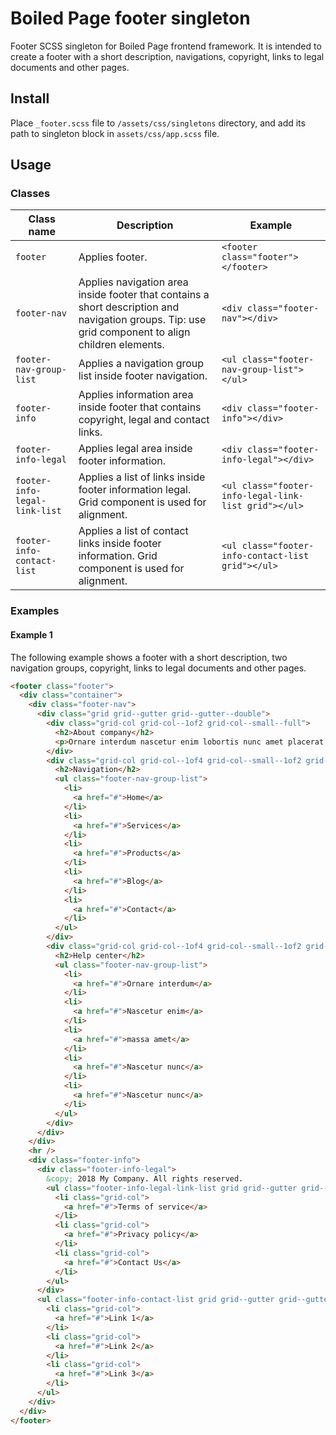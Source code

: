 
# Boiled Page footer singleton

Footer SCSS singleton for Boiled Page frontend framework. It is intended to create a footer with a short description, navigations, copyright, links to legal documents and other pages.

## Install

Place `_footer.scss` file to `/assets/css/singletons` directory, and add its path to singleton block in `assets/css/app.scss` file.

## Usage

### Classes

Class name | Description | Example
---------- | ----------- | -------
`footer` | Applies footer. | `<footer class="footer"></footer>`
`footer-nav` | Applies navigation area inside footer that contains a short description and navigation groups. Tip: use grid component to align children elements. | `<div class="footer-nav"></div>`
`footer-nav-group-list` | Applies a navigation group list inside footer navigation. | `<ul class="footer-nav-group-list"></ul>`
`footer-info` | Applies information area inside footer that contains copyright, legal and contact links. | `<div class="footer-info"></div>`
`footer-info-legal` | Applies legal area inside footer information. | `<div class="footer-info-legal"></div>`
`footer-info-legal-link-list` | Applies a list of links inside footer information legal. Grid component is used for alignment. | `<ul class="footer-info-legal-link-list grid"></ul>`
`footer-info-contact-list` | Applies a list of contact links inside footer information. Grid component is used for alignment. | `<ul class="footer-info-contact-list grid"></ul>`

### Examples

#### Example 1

The following example shows a footer with a short description, two navigation groups, copyright, links to legal documents and other pages.

```html
<footer class="footer">
  <div class="container">
    <div class="footer-nav">
      <div class="grid grid--gutter grid--gutter--double">
        <div class="grid-col grid-col--1of2 grid-col--small--full">
          <h2>About company</h2>
          <p>Ornare interdum nascetur enim lobortis nunc amet placerat pellentesque nascetur in adipiscing. Interdum amet accumsan placerat commodo ut amet aliquam blandit nunc tempor lobortis nunc non. Mi accumsan. Justo aliquet massa adipiscing cubilia eu accumsan id. Arcu accumsan faucibus vis ultricies adipiscing ornare ut. Mi accumsan. rnare interdum nascetur enim lobortis nunc amet placerat pellentesque. Interdum amet placerat commodo ut amet aliquam blandit nunc tempor lobortis nunc non.</p>
        </div>
        <div class="grid-col grid-col--1of4 grid-col--small--1of2 grid-col--xsmall--full">
          <h2>Navigation</h2>
          <ul class="footer-nav-group-list">
            <li>
              <a href="#">Home</a>
            </li>
            <li>
              <a href="#">Services</a>
            </li>
            <li>
              <a href="#">Products</a>
            </li>
            <li>
              <a href="#">Blog</a>
            </li>
            <li>
              <a href="#">Contact</a>
            </li>
          </ul>
        </div>
        <div class="grid-col grid-col--1of4 grid-col--small--1of2 grid-col--xsmall--full">
          <h2>Help center</h2>
          <ul class="footer-nav-group-list">
            <li>
              <a href="#">Ornare interdum</a>
            </li>
            <li>
              <a href="#">Nascetur enim</a>
            </li>
            <li>
              <a href="#">massa amet</a>
            </li>
            <li>
              <a href="#">Nascetur nunc</a>
            </li>
            <li>
              <a href="#">Nascetur nunc</a>
            </li>
          </ul>
        </div>
      </div>
    </div>
    <hr />
    <div class="footer-info">
      <div class="footer-info-legal">
        &copy; 2018 My Company. All rights reserved.
        <ul class="footer-info-legal-link-list grid grid--gutter grid--gutter--half grid--uniform">
          <li class="grid-col">
            <a href="#">Terms of service</a>
          </li>
          <li class="grid-col">
            <a href="#">Privacy policy</a>
          </li>
          <li class="grid-col">
            <a href="#">Contact Us</a>
          </li>
        </ul>
      </div>
      <ul class="footer-info-contact-list grid grid--gutter grid--gutter--half grid--uniform">
        <li class="grid-col">
          <a href="#">Link 1</a>
        </li>
        <li class="grid-col">
          <a href="#">Link 2</a>
        </li>
        <li class="grid-col">
          <a href="#">Link 3</a>
        </li>
      </ul>
    </div>
  </div>
</footer>
```
